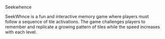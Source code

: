 Seekwhence

SeekWhnce is a fun and interactive memory game where players must follow a sequence of tile activations. 
The game challenges players to remember and replicate a growing pattern of tiles while the speed increases with each level.

